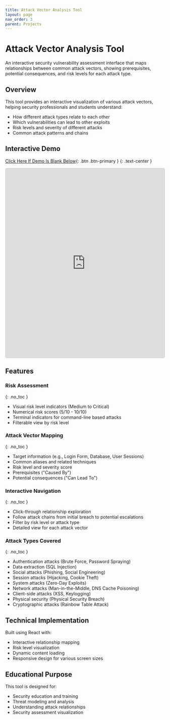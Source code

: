 ```yaml
---
title: Attack Vector Analysis Tool
layout: page
nav_order: 3
parent: Projects
---
```


# Attack Vector Analysis Tool

An interactive security vulnerability assessment interface that maps relationships between common attack vectors, showing prerequisites, potential consequences, and risk levels for each attack type.

## Overview

This tool provides an interactive visualization of various attack vectors, helping security professionals and students understand:

- How different attack types relate to each other
- Which vulnerabilities can lead to other exploits
- Risk levels and severity of different attacks
- Common attack patterns and chains

## Interactive Demo

[Click Here If Demo Is Blank Below](https://claude.site/artifacts/abcf42a2-194c-4593-afbd-9ba562b56d79){: .btn .btn-primary }
{: .text-center }

<div class="code-example" markdown="1">
<iframe
    src="https://claude.site/artifacts/abcf42a2-194c-4593-afbd-9ba562b56d79"
    width="100%"
    height="600px"
    style="border: 1px solid #ccc; border-radius: 4px;"
    frameborder="0">
</iframe>
</div>

## Features

### Risk Assessment
{: .no_toc }

- Visual risk level indicators (Medium to Critical)
- Numerical risk scores (5/10 - 10/10)
- Terminal indicators for command-line based attacks
- Filterable view by risk level

### Attack Vector Mapping
{: .no_toc }

- Target information (e.g., Login Form, Database, User Sessions)
- Common aliases and related techniques
- Risk level and severity score
- Prerequisites ("Caused By")
- Potential consequences ("Can Lead To")

### Interactive Navigation
{: .no_toc }

- Click-through relationship exploration
- Follow attack chains from initial breach to potential escalations
- Filter by risk level or attack type
- Detailed view for each attack vector

### Attack Types Covered
{: .no_toc }

- Authentication attacks (Brute Force, Password Spraying)
- Data extraction (SQL Injection)
- Social attacks (Phishing, Social Engineering)
- Session attacks (Hijacking, Cookie Theft)
- System attacks (Zero-Day Exploits)
- Network attacks (Man-in-the-Middle, DNS Cache Poisoning)
- Client-side attacks (XSS, Keylogging)
- Physical security (Physical Security Breach)
- Cryptographic attacks (Rainbow Table Attack)

## Technical Implementation

Built using React with:

- Interactive relationship mapping
- Risk level visualization
- Dynamic content loading
- Responsive design for various screen sizes

## Educational Purpose

This tool is designed for:

- Security education and training
- Threat modeling and analysis
- Understanding attack relationships
- Security assessment visualization
